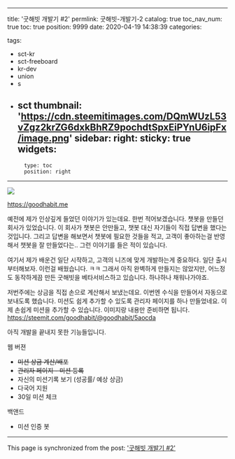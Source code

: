 
---
title: '굿해빗 개발기 #2'
permlink: 굿해빗-개발기-2
catalog: true
toc_nav_num: true
toc: true
position: 9999
date: 2020-04-19 14:38:39
categories:

tags:
- sct-kr
- sct-freeboard
- kr-dev
- union
- s
- sct
thumbnail: 'https://cdn.steemitimages.com/DQmWUzL53vZgz2krZG6dxkBhRZ9pochdtSpxEiPYnU6ipFx/image.png'
sidebar:
    right:
        sticky: true
widgets:
    -
        type: toc
        position: right
---


![](https://cdn.steemitimages.com/DQmWUzL53vZgz2krZG6dxkBhRZ9pochdtSpxEiPYnU6ipFx/image.png)

https://goodhabit.me


예전에 제가 인상깊게 들었던 이야기가 있는데요. 한번 적어보겠습니다. 챗봇을 만들던 회사가 있었습니다. 이 회사가 챗봇은 안만들고, 챗봇 대신 자기들이 직접 답변을 했다는 것입니다. 그리고 답변을 해보면서 챗봇에 필요한 것들을 적고, 고객이 좋아하는걸 반영해서 챗봇을 잘 만들었다는.. 그런 이야기를 들은 적이 있습니다.

여기서 제가 배운건 일단 시작하고, 고객의 니즈에 맞게 개발하는게 중요하다. 일단 출시부터해보자. 이런걸 배웠습니다. ㅋㅋ 그래서 아직 완벽하게 만들지는 않았지만, 어느정도 동작하게끔 만든 굿해빗을 베타서비스하고 있습니다. 하나하나 채워나가야죠.


저번주에는 상금을 직접 손으로 계산해서 보냈는데요. 이번엔 수식을 만들어서 자동으로 보내도록 했습니다. 미션도 쉽게 추가할 수 있도록 관리자 페이지를 하나 만들었네요. 이제 손쉽게 미션을 추가할 수 있습니다. 이미지랑 내용만 준비하면 됩니다. https://steemit.com/goodhabit/@goodhabit/5aocda


아직 개발을 끝내지 못한 기능들입니다.

웹 버젼

 * ~~미션 상금 계산/배포~~
* ~~관리자 페이지 - 미션 등록~~
* 자신의 미션기록 보기 (성공률/ 예상 상금)
* 다국어 지원
* 30일 미션 체크

백앤드
* 미션 인증 봇

- - -

This page is synchronized from the post: ['굿해빗 개발기 #2'](https://steempeak.com/@jacobyu/4h7v2p-2)

